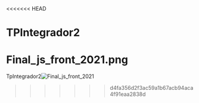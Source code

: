 <<<<<<< HEAD
# TPIntegrador2
Final_js_front_2021.png
=======
TpIntegrador2![Final_js_front_2021](https://github.com/0Leonel/TPIntegrador2/assets/115672689/d38ff713-a366-4207-b6a8-b90721e7b2c0)
>>>>>>> d4fa356d2f3ac59a1b67acb94aca4f91eaa2838d
